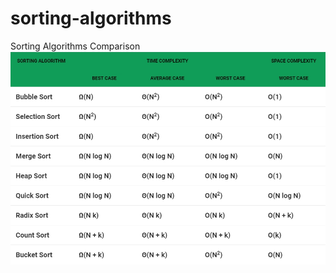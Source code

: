 # sorting-algorithms
Sorting Algorithms Comparison 
![Image of Yaktocat](https://github.com/Singh-Kiran-P/sorting-algorithms/blob/master/sorting.jpg?raw=true)
